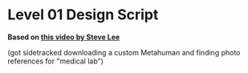 # Level 01 Design Script

**Based on [this video by Steve Lee](https://youtu.be/0FSssDWEFLc)**

(got sidetracked downloading a custom Metahuman and finding photo references for "medical lab")
